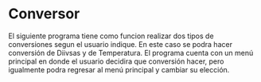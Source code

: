 # Conversor 
El siguiente programa tiene como funcion realizar dos tipos de conversiones segun el usuario indique. En este caso se podra hacer conversión de Diivsas y de Temperatura.
El programa cuenta con un menú principal en donde el usuario decidira que conversión hacer, pero igualmente podra regresar al menú principal y cambiar su elección.
